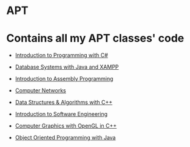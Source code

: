 # APT

# Contains all my APT classes' code

* <a href="https://github.com/apt/apt1030">Introduction to Programming with C#</a>

* <a href="https://github.com/apt/apt1050">Database Systems with Java and XAMPP</a>

* <a href="https://github.com/apt/apt2022">Introduction to Assembly Programming</a>

* <a href="https://github.com/apt/apt2055">Computer Networks</a>

* <a href="https://github.com/olivernjeru/apt/tree/main/apt2060">Data Structures & Algorithms with C++</a>

* <a href="https://github.com/olivernjeru/apt/tree/main/apt2080">Introduction to Software Engineering</a>

* <a href="https://github.com/olivernjeru/apt/tree/main/APT2090/Assignments">Computer Graphics with OpenGL in C++</a>

* <a href="https://github.com/olivernjeru/apt/tree/main/apt3040/NetBeansProjects/OOPwithJava/build/classes/oopwithjava">Object Oriented Programming with Java</a>
